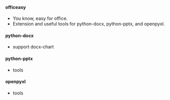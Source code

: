 #### officeasy
- You know, easy for office.
- Extension and useful tools for python-docx, python-pptx, and openpyxl.

#### python-docx
- support docx-chart

#### python-pptx
- tools

#### openpyxl
- tools